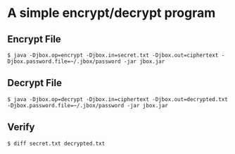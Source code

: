 # A simple encrypt/decrypt program

## Encrypt File

```
$ java -Djbox.op=encrypt -Djbox.in=secret.txt -Djbox.out=ciphertext -Djbox.password.file=~/.jbox/password -jar jbox.jar
```

## Decrypt File

```
$ java -Djbox.op=decrypt -Djbox.in=ciphertext -Djbox.out=decrypted.txt -Djbox.password.file=~/.jbox/password -jar jbox.jar
```

## Verify

```
$ diff secret.txt decrypted.txt
```
